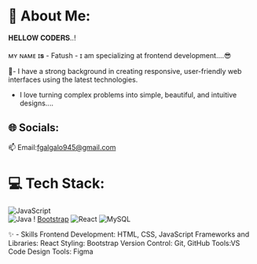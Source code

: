 
  # 💫 About Me:
 𝐇𝐄𝐋𝐋𝐎𝐖 𝐂𝐎𝐃𝐄𝐑𝐒..!<br><br>ᴍʏ ɴᴀᴍᴇ ɪ𝐬 - Fatush - ɪ am specializing at frontend development....😎
 
 🌱- I have a strong background in creating responsive, user-friendly web interfaces using the latest technologies.
   
   - I love turning complex problems into simple, beautiful, and intuitive designs....
     


## 🌐 Socials:
  📫 Email:fgalgalo945@gmail.com
  


# 💻 Tech Stack:
![JavaScript](https://img.shields.io/badge/javascript-%23323330.svg?style=for-the-badge&logo=javascript&logoColor=%23F7DF1E) <br> ![Java](https://img.shields.io/badge/java-%23ED8B00.svg?style=for-the-badge&logo=java&logoColor=white) ! [Bootstrap](https://img.shields.io/badge/bootstrap-%23563D7C.svg?style=for-the-badge&logo=bootstrap&logoColor=white)  ![React](https://img.shields.io/badge/react-%2320232a.svg?style=for-the-badge&logo=react&logoColor=%2361DAFB) ![MySQL](https://img.shields.io/badge/mysql-%2300f.svg?style=for-the-badge&logo=mysql&logoColor=white)  
  
  
  ✨ - Skills
      Frontend Development: HTML, CSS, JavaScript
      Frameworks and Libraries: React
      Styling: Bootstrap
      Version Control: Git, GitHub
      Tools:VS Code
      Design Tools: Figma


  

<!---
fatush254/fatush254 is a ✨ special ✨ repository because its `README.md` (this file) appears on your GitHub profile.
You can click the Preview link to take a look at your changes.
--->
